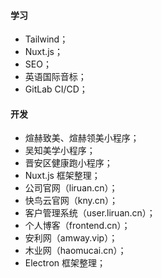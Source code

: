 #### 学习
- Tailwind；
- Nuxt.js；
- SEO；
- 英语国际音标；
- GitLab CI/CD；

#### 开发
- 煊赫致美、煊赫领美小程序；
- 吴知美学小程序；
- 晋安区健康跑小程序；
- Nuxt.js 框架整理；
- 公司官网（liruan.cn）；
- 快鸟云官网（kny.cn）；
- 客户管理系统（user.liruan.cn）；
- 个人博客（frontend.cn）；
- 安利网（amway.vip）；
- 木业网（haomucai.cn）；
- Electron 框架整理；
